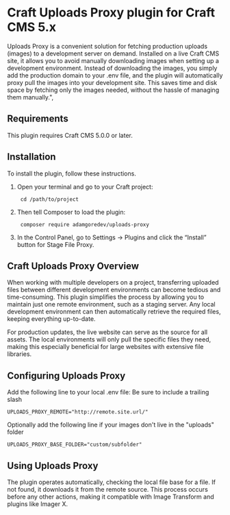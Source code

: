 # Craft Uploads Proxy plugin for Craft CMS 5.x

Uploads Proxy is a convenient solution for fetching production uploads (images) to a development server on demand. Installed on a live Craft CMS site, it allows you to avoid manually downloading images when setting up a development environment. Instead of downloading the images, you simply add the production domain to your .env file, and the plugin will automatically proxy pull the images into your development site. This saves time and disk space by fetching only the images needed, without the hassle of managing them manually.",

## Requirements

This plugin requires Craft CMS 5.0.0 or later.

## Installation

To install the plugin, follow these instructions.

1. Open your terminal and go to your Craft project:

        cd /path/to/project

2. Then tell Composer to load the plugin:

        composer require adamgoredev/uploads-proxy

3. In the Control Panel, go to Settings → Plugins and click the “Install” button for Stage File Proxy.

## Craft Uploads Proxy Overview
When working with multiple developers on a project, transferring uploaded files between different development environments can become tedious and time-consuming. This plugin simplifies the process by allowing you to maintain just one remote environment, such as a staging server. Any local development environment can then automatically retrieve the required files, keeping everything up-to-date.

For production updates, the live website can serve as the source for all assets. The local environments will only pull the specific files they need, making this especially beneficial for large websites with extensive file libraries.

## Configuring Uploads Proxy

Add the following line to your local .env file: Be sure to include a trailing slash

    UPLOADS_PROXY_REMOTE="http://remote.site.url/"

Optionally add the following line if your images don't live in the "uploads" folder

    UPLOADS_PROXY_BASE_FOLDER="custom/subfolder"


## Using Uploads Proxy

The plugin operates automatically, checking the local file base for a file. If not found, it downloads it from the remote source. This process occurs before any other actions, making it compatible with Image Transform and plugins like Imager X.
